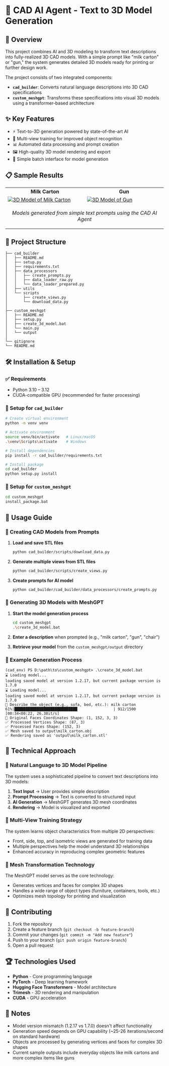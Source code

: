 # 🤖 CAD AI Agent - Text to 3D Model Generation

## 🌟 Overview
This project combines AI and 3D modeling to transform text descriptions into fully-realized 3D CAD models. With a simple prompt like "milk carton" or "gun," the system generates detailed 3D models ready for printing or further design work.

The project consists of two integrated components:
- **`cad_builder`**: Converts natural language descriptions into 3D CAD specifications
- **`custom_meshgpt`**: Transforms these specifications into visual 3D models using a transformer-based architecture

## ✨ Key Features
- ⚡ Text-to-3D generation powered by state-of-the-art AI
- 🔄 Multi-view training for improved object recognition
- 📊 Automated data processing and prompt creation
- 🖼️ High-quality 3D model rendering and export
- 🧰 Simple batch interface for model generation

## 📋 Sample Results

<table>
  <tr>
    <td align="center" width="50%"><b>Milk Carton</b></td>
    <td align="center" width="50%"><b>Gun</b></td>
  </tr>
  <tr>
    <td><a href="custom_meshgpt/output/gun.stl"><img src="custom_meshgpt/output/gun.stl" alt="3D Model of Milk Carton"/></a></td>
    <td><a href="https://github.com/harsh199323/cad-ai-agent-text-to-3D/blob/1478a03eea0bae9cb6626ce118f262d05bf26f55/custom_meshgpt/output/milk_carton.stl"><img src="https://github.com/harsh199323/cad-ai-agent-text-to-3D/blob/main/custom_meshgpt/output/gun.stl" alt="3D Model of Gun"/></a></td>
  </tr>
  <tr>
    <td colspan="2">
      <p align="center"><i>Models generated from simple text prompts using the CAD AI Agent</i></p>
    </td>
  </tr>
</table>

## 📂 Project Structure
```
├── cad_builder
│   ├── README.md
│   ├── setup.py
│   ├── requirements.txt
│   ├── data_processors
│   │   ├── create_prompts.py
│   │   ├── data_loader_raw.py
│   │   └── data_loader_prepared.py
│   ├── utils
│   └── scripts
│       ├── create_views.py
│       └── download_data.py
│
├── custom_meshgpt
│   ├── README.md
│   ├── setup.py
│   ├── create_3d_model.bat
│   └── main.py
│   └── output
│
└── gitignore
└── README.md
```

## 🛠️ Installation & Setup

### ✅ Requirements
- Python 3.10 – 3.12
- CUDA-compatible GPU (recommended for faster processing)

### 🔹 Setup for `cad_builder`

```bash
# Create virtual environment
python -m venv venv

# Activate environment
source venv/bin/activate   # Linux/macOS
.\venv\Scripts\activate    # Windows

# Install dependencies
pip install -r cad_builder/requirements.txt

# Install package
cd cad_builder
python setup.py install
```

### 🔹 Setup for `custom_meshgpt`

```bash
cd custom_meshgpt
install_package.bat
```

## 🚀 Usage Guide

### 🔸 Creating CAD Models from Prompts

1. **Load and save STL files**
   ```bash
   python cad_builder/scripts/download_data.py
   ```

2. **Generate multiple views from STL files**
   ```bash
   python cad_builder/scripts/create_views.py
   ```

3. **Create prompts for AI model**
   ```bash
   python cad_builder/cad_builder/data_processors/create_prompts.py
   ```

### 🔸 Generating 3D Models with MeshGPT

1. **Start the model generation process**
   ```bash
   cd custom_meshgpt
   .\create_3d_model.bat
   ```

2. **Enter a description** when prompted (e.g., "milk carton", "gun", "chair")

3. **Retrieve your model** from the `custom_meshgpt/output` directory

### 🔸 Example Generation Process

```
(cad_env) PS D:\path\to\custom_meshgpt> .\create_3d_model.bat
⌛ Loading model...
loading saved model at version 1.2.17, but current package version is 1.7.0
⌛ Loading model...
loading saved model at version 1.2.17, but current package version is 1.7.0
🎨 Describe the object (e.g., sofa, bed, etc.): milk carton
61%|████████████████████████████                | 912/1500 [00:34<00:22, 26.38it/s]
🔵 Original Faces Coordinates Shape: (1, 152, 3, 3)
✅ Processed Vertices Shape: (87, 3)
✅ Processed Faces Shape: (152, 3)
✅ Mesh saved to output\milk_carton.obj
✅ Rendering saved as 'output\milk_carton.stl'
```

## 🧠 Technical Approach

### 🔹 Natural Language to 3D Model Pipeline
The system uses a sophisticated pipeline to convert text descriptions into 3D models:

1. **Text Input** → User provides simple description
2. **Prompt Processing** → Text is converted to structured input
3. **AI Generation** → MeshGPT generates 3D mesh coordinates
4. **Rendering** → Model is visualized and exported

### 🔹 Multi-View Training Strategy
The system learns object characteristics from multiple 2D perspectives:

- Front, side, top, and isometric views are generated for training data
- Multiple perspectives help the model understand 3D relationships
- Enhanced accuracy in reproducing complex geometric features

### 🔹 Mesh Transformation Technology
The MeshGPT model serves as the core technology:

- Generates vertices and faces for complex 3D shapes
- Handles a wide range of object types (furniture, containers, tools, etc.)
- Optimizes mesh topology for printing and visualization

## 🤝 Contributing

1. Fork the repository
2. Create a feature branch (`git checkout -b feature-branch`)
3. Commit your changes (`git commit -m "Add new feature"`)
4. Push to your branch (`git push origin feature-branch`)
5. Open a pull request

## 🏆 Technologies Used

- **Python** - Core programming language
- **PyTorch** - Deep learning framework
- **Hugging Face Transformers** - Model architecture
- **Trimesh** - 3D rendering and manipulation
- **CUDA** - GPU acceleration

## 📝 Notes

- Model version mismatch (1.2.17 vs 1.7.0) doesn't affect functionality
- Generation speed depends on GPU capability (~25-26 iterations/second on standard hardware)
- Objects are processed by generating vertices and faces for complex 3D shapes
- Current sample outputs include everyday objects like milk cartons and more complex items like guns
